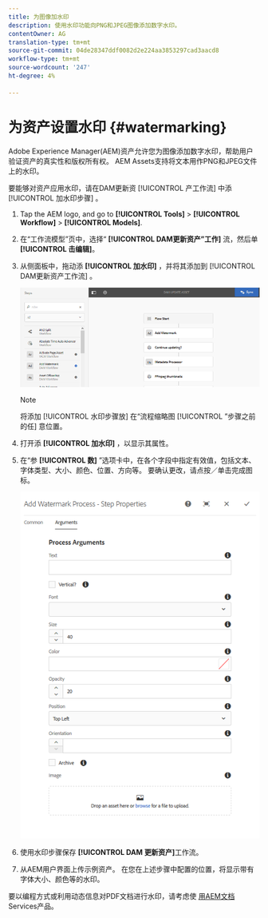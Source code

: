 ```yaml
---
title: 为图像加水印
description: 使用水印功能向PNG和JPEG图像添加数字水印。
contentOwner: AG
translation-type: tm+mt
source-git-commit: 04de28347ddf0082d2e224aa3853297cad3aacd8
workflow-type: tm+mt
source-wordcount: '247'
ht-degree: 4%

---
```



# 为资产设置水印 {#watermarking}

Adobe Experience Manager(AEM)资产允许您为图像添加数字水印，帮助用户验证资产的真实性和版权所有权。 AEM Assets支持将文本用作PNG和JPEG文件上的水印。

要能够对资产应用水印，请在DAM更新资 [!UICONTROL 产工作流] 中添 [!UICONTROL 加水印步骤] 。

1. Tap the AEM logo, and go to **[!UICONTROL Tools]** > **[!UICONTROL Workflow]** > **[!UICONTROL Models]**.
1. 在“工作流模型”页中，选择“ **[!UICONTROL DAM更新资产”工作]** 流，然后单 **[!UICONTROL 击编辑]**。

1. 从侧面板中，拖动添 **[!UICONTROL 加水印]** ，并将其添加到 [!UICONTROL DAM更新资产工作流] 。

   ![在DAM更新资产工作流中添加水印步骤](assets/add_watermark_step_aem_assets.png)

   >[!NOTE]
   >
   >将添加 [!UICONTROL 水印步骤放] 在“流程缩略图 [!UICONTROL ”步骤之前的任] 意位置。

1. 打开添 **[!UICONTROL 加水印]** ，以显示其属性。
1. 在“参 **[!UICONTROL 数]** ”选项卡中，在各个字段中指定有效值，包括文本、字体类型、大小、颜色、位置、方向等。 要确认更改，请点按／单击完成图标。

   ![在资产的添加水印步骤中提供参数](assets/arguments_add_watermark_aem_assets.png)

1. 使用水印步骤保存 **[!UICONTROL DAM 更新资产]**&#x200B;工作流。
1. 从AEM用户界面上传示例资产。 在您在上述步骤中配置的位置，将显示带有字体大小、颜色等的水印。

要以编程方式或利用动态信息对PDF文档进行水印，请考虑使 [用AEM文档](/help/forms/using/overview-aem-document-services.md) Services产品。
